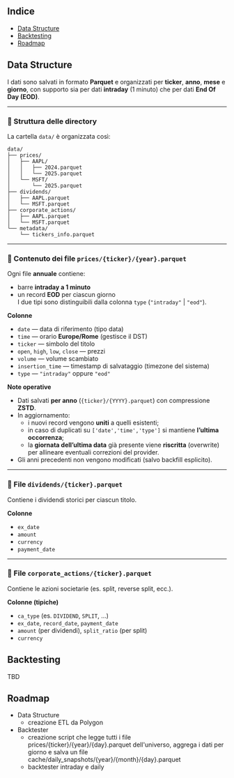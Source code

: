 

## Indice
- [Data Structure](#data-structure)  
- [Backtesting](#backtesting)  
- [Roadmap](#roadmap)  


## Data Structure

I dati sono salvati in formato **Parquet** e organizzati per **ticker**, **anno**, **mese** e **giorno**, con supporto sia per dati **intraday** (1 minuto) che per dati **End Of Day (EOD)**.

---

### 📁 Struttura delle directory

La cartella `data/` è organizzata così:

```text
data/
├── prices/
│   ├── AAPL/
│   │   ├── 2024.parquet
│   │   └── 2025.parquet
│   └── MSFT/
│       └── 2025.parquet
├── dividends/
│   ├── AAPL.parquet
│   └── MSFT.parquet
├── corporate_actions/
│   ├── AAPL.parquet
│   └── MSFT.parquet
└── metadata/
    └── tickers_info.parquet
```

---

### 🧾 Contenuto dei file `prices/{ticker}/{year}.parquet`

Ogni file **annuale** contiene:
- barre **intraday a 1 minuto**
- un record **EOD** per ciascun giorno  
I due tipi sono distinguibili dalla colonna `type` (`"intraday"` | `"eod"`).

**Colonne**
- `date` — data di riferimento (tipo data)
- `time` — orario **Europe/Rome** (gestisce il DST)
- `ticker` — simbolo del titolo
- `open`, `high`, `low`, `close` — prezzi
- `volume` — volume scambiato
- `insertion_time` — timestamp di salvataggio (timezone del sistema)
- `type` — `"intraday"` oppure `"eod"`

**Note operative**
- Dati salvati **per anno** (`{ticker}/{YYYY}.parquet`) con compressione **ZSTD**.
- In aggiornamento:
  - i nuovi record vengono **uniti** a quelli esistenti;
  - in caso di duplicati su `['date','time','type']` si mantiene **l’ultima occorrenza**;
  - la **giornata dell’ultima data** già presente viene **riscritta** (overwrite) per allineare eventuali correzioni del provider.
- Gli anni precedenti non vengono modificati (salvo backfill esplicito).

---

### 📄 File `dividends/{ticker}.parquet`

Contiene i dividendi storici per ciascun titolo.

**Colonne**
- `ex_date`
- `amount`
- `currency`
- `payment_date`

---

### 📄 File `corporate_actions/{ticker}.parquet`

Contiene le azioni societarie (es. split, reverse split, ecc.).

**Colonne (tipiche)**
- `ca_type` (es. `DIVIDEND`, `SPLIT`, …)
- `ex_date`, `record_date`, `payment_date`
- `amount` (per dividendi), `split_ratio` (per split)
- `currency`


## Backtesting
TBD

## Roadmap
- Data Structure
    - creazione ETL da Polygon
- Backtester
    - creazione script che legge tutti i file prices/{ticker}/{year}/{day}.parquet dell'universo, aggrega i dati per giorno e salva un file cache/daily_snapshots/{year}/{month}/{day}.parquet
    - backtester intraday e daily
